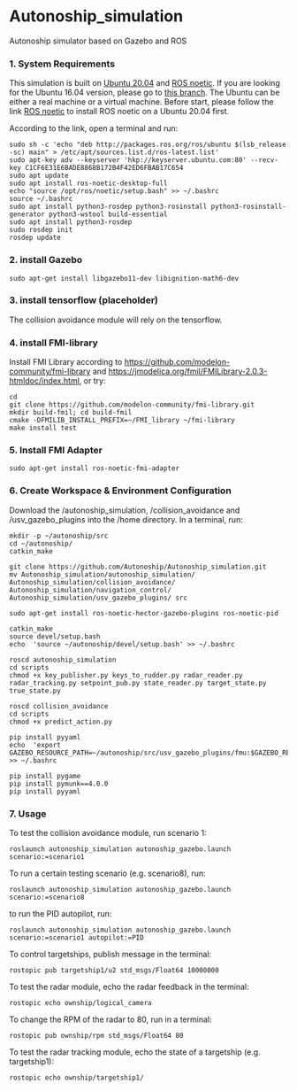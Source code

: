 # Autonoship_simulation
Autonoship simulator based on Gazebo and ROS


### 1. System Requirements

This simulation is built on [Ubuntu 20.04](https://releases.ubuntu.com/20.04/) and [ROS noetic](http://wiki.ros.org/noetic/Installation/Ubuntu). If you are looking for the Ubuntu 16.04 version, please go to [this branch](https://github.com/Autonoship/Autonoship_simulation/tree/ubuntu16.04). The Ubuntu can be either a real machine or a virtual machine.
Before start, please follow the link [ROS noetic](http://wiki.ros.org/noetic/Installation/Ubuntu) to install ROS noetic on a Ubuntu 20.04 first.

According to the link, open a terminal and run:

    sudo sh -c 'echo "deb http://packages.ros.org/ros/ubuntu $(lsb_release -sc) main" > /etc/apt/sources.list.d/ros-latest.list'
    sudo apt-key adv --keyserver 'hkp://keyserver.ubuntu.com:80' --recv-key C1CF6E31E6BADE8868B172B4F42ED6FBAB17C654
    sudo apt update
    sudo apt install ros-noetic-desktop-full
    echo "source /opt/ros/noetic/setup.bash" >> ~/.bashrc
    source ~/.bashrc
    sudo apt install python3-rosdep python3-rosinstall python3-rosinstall-generator python3-wstool build-essential
    sudo apt install python3-rosdep
    sudo rosdep init
    rosdep update

### 2. install Gazebo

    sudo apt-get install libgazebo11-dev libignition-math6-dev

### 3. install tensorflow (placeholder)

The collision avoidance module will rely on the tensorflow.
    
### 4. install FMI-library

Install FMI Library according to https://github.com/modelon-community/fmi-library and https://jmodelica.org/fmil/FMILibrary-2.0.3-htmldoc/index.html, or try:

    cd 
    git clone https://github.com/modelon-community/fmi-library.git
    mkdir build-fmil; cd build-fmil
    cmake -DFMILIB_INSTALL_PREFIX=~/FMI_library ~/fmi-library
    make install test

### 5. Install FMI Adapter

    sudo apt-get install ros-noetic-fmi-adapter

### 6. Create Workspace & Environment Configuration

Download the /autonoship_simulation, /collision_avoidance and /usv_gazebo_plugins into the /home directory. In a terminal, run:
 
    mkdir -p ~/autonoship/src
    cd ~/autonoship/
    catkin_make

    git clone https://github.com/Autonoship/Autonoship_simulation.git
    mv Autonoship_simulation/autonoship_simulation/ Autonoship_simulation/collision_avoidance/ Autonoship_simulation/navigation_control/ Autonoship_simulation/usv_gazebo_plugins/ src

    sudo apt-get install ros-noetic-hector-gazebo-plugins ros-noetic-pid  

    catkin_make
    source devel/setup.bash
    echo  'source ~/autonoship/devel/setup.bash' >> ~/.bashrc 

    roscd autonoship_simulation
    cd scripts
    chmod +x key_publisher.py keys_to_rudder.py radar_reader.py radar_tracking.py setpoint_pub.py state_reader.py target_state.py true_state.py

    roscd collision_avoidance
    cd scripts
    chmod +x predict_action.py

    pip install pyyaml
    echo  'export GAZEBO_RESOURCE_PATH=~/autonoship/src/usv_gazebo_plugins/fmu:$GAZEBO_RESOURCE_PATH' >> ~/.bashrc 
    
    pip install pygame
    pip install pymunk==4.0.0
    pip install pyyaml


### 7. Usage

To test the collision avoidance module, run scenario 1:

    roslaunch autonoship_simulation autonoship_gazebo.launch scenario:=scenario1
    
To run a certain testing scenario (e.g. scenario8), run:
    
    roslaunch autonoship_simulation autonoship_gazebo.launch scenario:=scenario8

to run the PID autopilot, run: 

    roslaunch autonoship_simulation autonoship_gazebo.launch scenario:=scenario1 autopilot:=PID
    
To control targetships, publish message in the terminal:

    rostopic pub targetship1/u2 std_msgs/Float64 10000000
    
To test the radar module, echo the radar feedback in the terminal:

    rostopic echo ownship/logical_camera

To change the RPM of the radar to 80, run in a terminal:

    rostopic pub ownship/rpm std_msgs/Float64 80
    
To test the radar tracking module, echo the state of a targetship (e.g. targetship1):

    rostopic echo ownship/targetship1/
    
